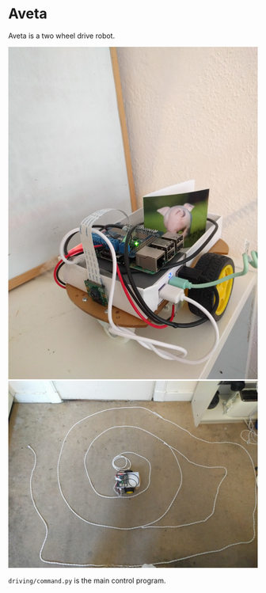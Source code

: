 # Aveta

Aveta is a two wheel drive robot.

<img src="images/aveta-still.jpg" alt="aveta the robot standing still being charged" />
<img src="images/aveta-spiral.jpg" alt="aveta the robot in a spiral path" />

`driving/command.py` is the main control program.
